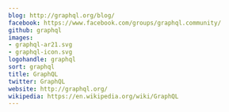 ```yaml
---
blog: http://graphql.org/blog/
facebook: https://www.facebook.com/groups/graphql.community/
github: graphql
images:
- graphql-ar21.svg
- graphql-icon.svg
logohandle: graphql
sort: graphql
title: GraphQL
twitter: GraphQL
website: http://graphql.org/
wikipedia: https://en.wikipedia.org/wiki/GraphQL
---
```

